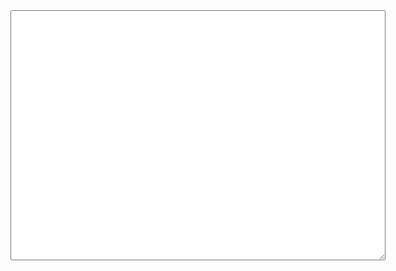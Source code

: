 <!DOCTYPE html> 
<html>
 <head> 
 	<title>Markdown.js</title> 
 	<script type="text/javascript" src="showdown-master/dist/showdown.min.js"></script> 
 </head> 
 <style> 
  blockquote { border-left:#eee solid 5px; padding-left:20px; } 
   ul li { line-height: 20px; } 
    code { color:#D34B62; background: #F6F6F6; } } 
</style> 
<body> 
	<div> 
	 <textarea id="oriContent" style="height:400px;width:600px;" onkeyup="convert()"></textarea> 
	 <div id="result"></div> 
	</div> 
	  <script type="text/javascript"> 
	  function convert(){ 
	  	var text = document.getElementById("oriContent").value; 
	  	var converter = new showdown.Converter(); 
	  	var html = converter.makeHtml(text); 
	  	document.getElementById("result").innerHTML = html; 
	  } </script> 
	</body> 
</html>

